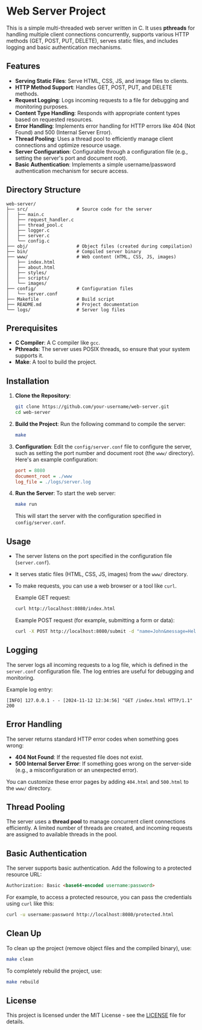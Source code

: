 
# Web Server Project

This is a simple multi-threaded web server written in C. It uses **pthreads** for handling multiple client connections concurrently, supports various HTTP methods (GET, POST, PUT, DELETE), serves static files, and includes logging and basic authentication mechanisms.

## Features

- **Serving Static Files**: Serve HTML, CSS, JS, and image files to clients.
- **HTTP Method Support**: Handles GET, POST, PUT, and DELETE methods.
- **Request Logging**: Logs incoming requests to a file for debugging and monitoring purposes.
- **Content Type Handling**: Responds with appropriate content types based on requested resources.
- **Error Handling**: Implements error handling for HTTP errors like 404 (Not Found) and 500 (Internal Server Error).
- **Thread Pooling**: Uses a thread pool to efficiently manage client connections and optimize resource usage.
- **Server Configuration**: Configurable through a configuration file (e.g., setting the server's port and document root).
- **Basic Authentication**: Implements a simple username/password authentication mechanism for secure access.

## Directory Structure

```
web-server/
├── src/                  # Source code for the server
│   ├── main.c
│   ├── request_handler.c
│   ├── thread_pool.c
│   ├── logger.c
│   ├── server.c
│   └── config.c
├── obj/                  # Object files (created during compilation)
├── bin/                  # Compiled server binary
├── www/                  # Web content (HTML, CSS, JS, images)
│   ├── index.html
│   ├── about.html
│   ├── styles/
│   ├── scripts/
│   └── images/
├── config/               # Configuration files
│   └── server.conf
├── Makefile              # Build script
├── README.md             # Project documentation
└── logs/                 # Server log files
```

## Prerequisites

- **C Compiler**: A C compiler like `gcc`.
- **Pthreads**: The server uses POSIX threads, so ensure that your system supports it.
- **Make**: A tool to build the project.

## Installation

1. **Clone the Repository**:
   ```bash
   git clone https://github.com/your-username/web-server.git
   cd web-server
   ```

2. **Build the Project**:
   Run the following command to compile the server:
   ```bash
   make
   ```

3. **Configuration**:
   Edit the `config/server.conf` file to configure the server, such as setting the port number and document root (the `www/` directory). Here's an example configuration:

   ```ini
   port = 8080
   document_root = ./www
   log_file = ./logs/server.log
   ```

4. **Run the Server**:
   To start the web server:
   ```bash
   make run
   ```
   This will start the server with the configuration specified in `config/server.conf`.

## Usage

- The server listens on the port specified in the configuration file (`server.conf`).
- It serves static files (HTML, CSS, JS, images) from the `www/` directory.
- To make requests, you can use a web browser or a tool like `curl`.

  Example GET request:
  ```bash
  curl http://localhost:8080/index.html
  ```

  Example POST request (for example, submitting a form or data):
  ```bash
  curl -X POST http://localhost:8080/submit -d "name=John&message=Hello"
  ```

## Logging

The server logs all incoming requests to a log file, which is defined in the `server.conf` configuration file. The log entries are useful for debugging and monitoring.

Example log entry:
```
[INFO] 127.0.0.1 - - [2024-11-12 12:34:56] "GET /index.html HTTP/1.1" 200
```

## Error Handling

The server returns standard HTTP error codes when something goes wrong:

- **404 Not Found**: If the requested file does not exist.
- **500 Internal Server Error**: If something goes wrong on the server-side (e.g., a misconfiguration or an unexpected error).

You can customize these error pages by adding `404.html` and `500.html` to the `www/` directory.

## Thread Pooling

The server uses a **thread pool** to manage concurrent client connections efficiently. A limited number of threads are created, and incoming requests are assigned to available threads in the pool.

## Basic Authentication

The server supports basic authentication. Add the following to a protected resource URL:

```html
Authorization: Basic <base64-encoded username:password>
```

For example, to access a protected resource, you can pass the credentials using `curl` like this:

```bash
curl -u username:password http://localhost:8080/protected.html
```

## Clean Up
To clean up the project (remove object files and the compiled binary), use:

```bash
make clean
```

To completely rebuild the project, use:

```bash
make rebuild
```

## License

This project is licensed under the MIT License - see the [LICENSE](LICENSE) file for details.
